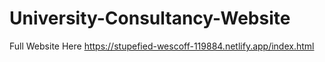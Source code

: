 # University-Consultancy-Website

Full Website Here
https://stupefied-wescoff-119884.netlify.app/index.html
